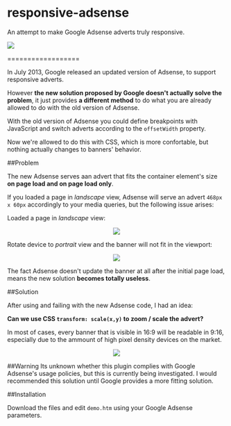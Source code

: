 responsive-adsense
==================

An attempt to make Google Adsense adverts truly responsive.

<img src="http://i.imgur.com/kj1k3fK.gif">

==================

In July 2013, Google released an updated version of Adsense, to support responsive adverts.

However **the new solution proposed by Google doesn't actually solve the problem**,
it just provides **a different method** to do what you are already allowed to do
with the old version of Adsense.

With the old version of Adsense you could define breakpoints with JavaScript and switch adverts
according to the <code>offsetWidth</code> property.

Now we're allowed to do this with CSS, which is more confortable, but nothing actually changes to banners' behavior.

##Problem

The new Adsense serves aan advert that fits the container element's size **on page load and on page load only**.

If you loaded a page in *landscape* view, Adsense will serve an advert `468px x 60px` accordingly to your media queries, but the following issue arises:</p>

Loaded a page in *landscape* view:
<p align="center"><img src="http://i.imgur.com/LzuEYZM.png"></p>

Rotate device to *portrait* view and the banner will not fit in the viewport:
<p align="center"><img src="http://i.imgur.com/Ip8tkev.png"></p>

The fact Adsense doesn't update the banner at all after the initial page load, means the new solution **becomes totally useless**.

##Solution

After using and failing with the new Adsense code, I had an idea:

**Can we use CSS `transform: scale(x,y)` to zoom / scale the advert?**

In most of cases, every banner that is visible in 16:9 will be readable in 9:16, especially due to the ammount of
high pixel density devices on the market.

<p align="center"><img src="http://i.imgur.com/8dKEaQY.png"></p>

##Warning
Its unknown whether this plugin complies with Google Adsense's usage policies, but this is currently being investigated. I would recommended this solution until
Google provides a more fitting solution.

##Installation
<p>Download the files and edit <code>demo.htm</code> using your Google Adsense parameters.</p>
